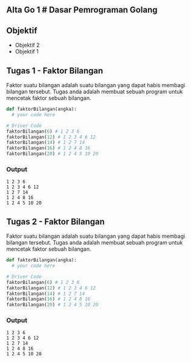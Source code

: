 ## Alta Go 1 # Dasar Pemrograman Golang

## Objektif

- Objektif 2
- Objektif 1

## Tugas 1 - Faktor Bilangan

Faktor suatu bilangan adalah suatu bilangan yang dapat habis membagi bilangan tersebut. Tugas anda adalah membuat sebuah program untuk mencetak faktor sebuah bilangan.

```python
def faktorBilangan(angka):
  # your code here

# Driver Code
faktorBilangan(6) # 1 2 3 6
faktorBilangan(12) # 1 2 3 4 6 12
faktorBilangan(14) # 1 2 7 14
faktorBilangan(16) # 1 2 4 8 16
faktorBilangan(20) # 1 2 4 5 10 20
```

### Output

```
1 2 3 6
1 2 3 4 6 12
1 2 7 14
1 2 4 8 16
1 2 4 5 10 20
```

## Tugas 2 - Faktor Bilangan

Faktor suatu bilangan adalah suatu bilangan yang dapat habis membagi bilangan tersebut. Tugas anda adalah membuat sebuah program untuk mencetak faktor sebuah bilangan.

```python
def faktorBilangan(angka):
  # your code here

# Driver Code
faktorBilangan(6) # 1 2 3 6
faktorBilangan(12) # 1 2 3 4 6 12
faktorBilangan(14) # 1 2 7 14
faktorBilangan(16) # 1 2 4 8 16
faktorBilangan(20) # 1 2 4 5 10 20
```

### Output

```
1 2 3 6
1 2 3 4 6 12
1 2 7 14
1 2 4 8 16
1 2 4 5 10 20
```